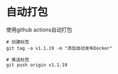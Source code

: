 # 自动打包

使用github actions自动打包

```shell
# 创建标签
git tag -a v1.1.19 -m "添加自动发布Docker"

# 推送标签
git push origin v1.1.19
```
